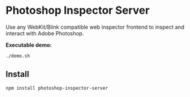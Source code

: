 # Photoshop Inspector Server

Use any WebKit/Blink compatible web inspector frontend to inspect and interact with Adobe Photoshop.

**Executable demo:**

    ./demo.sh


## Install

    npm install photoshop-inspector-server

